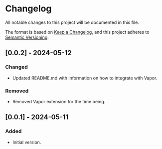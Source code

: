 # Changelog

All notable changes to this project will be documented in this file.

The format is based on [Keep a Changelog](https://keepachangelog.com/en/1.1.0/),
and this project adheres to [Semantic Versioning](https://semver.org/spec/v2.0.0.html).

## [0.0.2] - 2024-05-12

### Changed

- Updated README.md with information on how to integrate with Vapor.

### Removed

- Removed Vapor extension for the time being.

## [0.0.1] - 2024-05-11

### Added

- Initial version.